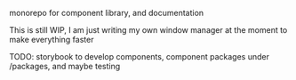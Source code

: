 monorepo for component library, and documentation

This is still WIP, I am just writing my own window manager at the moment to make everything faster

TODO: storybook to develop components, component packages under /packages, and maybe testing

